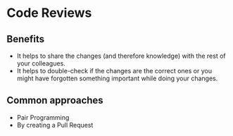 # Code Reviews

## Benefits

* It helps to share the changes (and therefore knowledge) with the rest of your colleagues.
* It helps to double-check if the changes are the correct ones or you might have forgotten something important while doing your changes.

## Common approaches

* Pair Programming
* By creating a Pull Request
